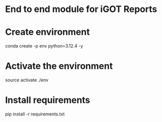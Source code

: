 # End to end module for iGOT Reports

# Create environment
conda create -p env python=3.12.4 -y

# Activate the environment
source activate ./env


# Install requirements
pip install -r requirements.txt
